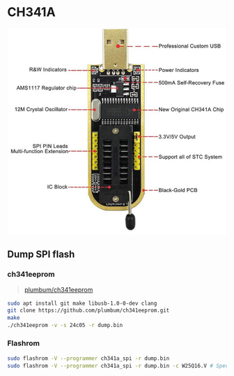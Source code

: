 # CH341A

![CH341A](../assets/ch341a.png)

## Dump SPI flash

### ch341eeprom

> [plumbum/ch341eeprom](https://github.com/plumbum/ch341eeprom)

```bash
sudo apt install git make libusb-1.0-0-dev clang
git clone https://github.com/plumbum/ch341eeprom.git
make
./ch341eeprom -v -s 24c05 -r dump.bin
```

### Flashrom

```bash
sudo flashrom -V --programmer ch341a_spi -r dump.bin
sudo flashrom -V --programmer ch341a_spi -r dump.bin -c W25Q16.V # Specify the chip
```
